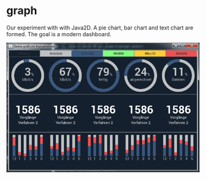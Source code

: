 # graph

Our experiment with with Java2D. A pie chart, bar chart and text chart are formed. The goal is a modern dashboard.

![screenshot](https://github.com/bobmin/graph/blob/master/graph/src/GraphDemo.gif "screenshot of GraphDemo")

 
